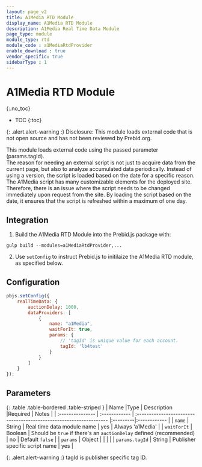 ```yaml
---
layout: page_v2
title: A1Media RTD Module
display_name: A1Media RTD Module
description: A1Media Real Time Data Module
page_type: module
module_type: rtd
module_code : a1MediaRtdProvider
enable_download : true
vendor_specific: true
sidebarType : 1
---
```


# A1Media RTD Module
{:.no_toc}

* TOC
{:toc}

{: .alert.alert-warning :}
Disclosure: This module loads external code that is not open source and has not been reviewed by Prebid.org.

This module loads external code using the passed parameter (params.tagId).<br />
The reason for needing an external script is not just to acquire data from the current page, but also to analyze accumulated data periodically. Instead of using a version, the script is loaded based on the date for a specific reason. The A1Media script has many customizable elements for the deployed site. Therefore, there is an issue where the script needs to be changed immediately upon request from the site. By loading the script based on the date, it ensures that the script is refreshed within a maximum of one day.

## Integration

1) Build the A1Media RTD Module into the Prebid.js package with:

```
gulp build --modules=a1MediaRtdProvider,...
```

2) Use `setConfig` to instruct Prebid.js to initilaize the A1Media RTD module, as specified below.

## Configuration

```javascript
pbjs.setConfig({
    realTimeData: {
        auctionDelay: 1000,
        dataProviders: [
            {
                name: "a1Media",
                waitForIt: true,
                params: {
                    // 'tagId' is unique value for each account.
                    tagId: 'lb4test'
                }
            }
        ]
    }
});
```

## Parameters

{: .table .table-bordered .table-striped }
| Name             |Type           | Description                                                         |Required | Notes  |
| :--------------- | :------------ | :------------------------------------------------------------------ |:---------|:------------ |
| `name`           | String        | Real time data module name                                          | yes     | Always 'a1Media' |
| `waitForIt`      | Boolean       | Should be `true` if there's an `auctionDelay` defined (recommended) | no      | Default `false` |
| `params`         | Object        | |  | |
| `params.tagId`     | String        | Publisher specific script name                             | yes       | 


{: .alert.alert-warning :}
tagId is publisher specific tag ID.
